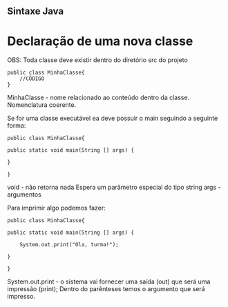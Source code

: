 ## Sintaxe Java

# Declaração de uma nova classe

OBS: Toda classe deve existir dentro do diretório src do projeto

```
public class MinhaClasse{
    //CÓDIGO
}
```
MinhaClasse - nome relacionado ao conteúdo dentro da classe. Nomenclatura coerente.

Se for uma classe executável ea deve possuir o main seguindo a seguinte forma:

```
public class MinhaClasse{

public static void main(String [] args) {

}

}
```

void - não retorna nada
Espera um parâmetro especial do tipo string
args - argumentos 

Para imprimir algo podemos fazer:

```
public class MinhaClasse{

public static void main(String [] args) {

    System.out.print("Ola, turma!");

}

}
```

System.out.print - o sistema vai fornecer uma saída (out) que será uma impressão (print); Dentro do parênteses temos o argumento que será impresso.
